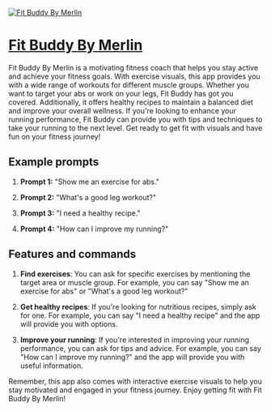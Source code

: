 [![Fit Buddy By Merlin](https://files.oaiusercontent.com/file-DX6P2Kza3cP8xM2P5Lgsn52f?se=2123-10-17T12%3A41%3A39Z&sp=r&sv=2021-08-06&sr=b&rscc=max-age%3D31536000%2C%20immutable&rscd=attachment%3B%20filename%3Dd888d2e5-427b-4f95-a377-37bcddc0dd89.png&sig=V5HdB1X690b5t2Xc24nGNcNTqAPz0opoYzEbB%2BRr/xI%3D)](https://chat.openai.com/g/g-Wk7tGOGM3-fit-buddy-by-merlin)

# [Fit Buddy By Merlin](https://chat.openai.com/g/g-Wk7tGOGM3-fit-buddy-by-merlin)

Fit Buddy By Merlin is a motivating fitness coach that helps you stay active and achieve your fitness goals. With exercise visuals, this app provides you with a wide range of workouts for different muscle groups. Whether you want to target your abs or work on your legs, Fit Buddy has got you covered. Additionally, it offers healthy recipes to maintain a balanced diet and improve your overall wellness. If you're looking to enhance your running performance, Fit Buddy can provide you with tips and techniques to take your running to the next level. Get ready to get fit with visuals and have fun on your fitness journey!

## Example prompts

1. **Prompt 1:** "Show me an exercise for abs."

2. **Prompt 2:** "What's a good leg workout?"

3. **Prompt 3:** "I need a healthy recipe."

4. **Prompt 4:** "How can I improve my running?"

## Features and commands

1. **Find exercises**: You can ask for specific exercises by mentioning the target area or muscle group. For example, you can say "Show me an exercise for abs" or "What's a good leg workout?"

2. **Get healthy recipes**: If you're looking for nutritious recipes, simply ask for one. For example, you can say "I need a healthy recipe" and the app will provide you with options.

3. **Improve your running**: If you're interested in improving your running performance, you can ask for tips and advice. For example, you can say "How can I improve my running?" and the app will provide you with useful information.

Remember, this app also comes with interactive exercise visuals to help you stay motivated and engaged in your fitness journey. Enjoy getting fit with Fit Buddy By Merlin!